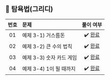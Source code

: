 ## 🚩 탐욕법(그리디)

| **번호** | **문제** | **풀이 여부** |
|:--------:|:--------|:-------------:|
| 01 | 예제 3-1) 거스름돈 | ✔️ [완료](https://github.com/yuuforest/Baekjoon/blob/main/%EC%9D%B4%EC%BD%94%ED%85%8C/chapter03/%EA%B1%B0%EC%8A%A4%EB%A6%84%EB%8F%88.py) |
| 02 | 예제 3-2) 큰 수의 법칙  | ✔️ [완료](https://github.com/yuuforest/Baekjoon/blob/main/%EC%9D%B4%EC%BD%94%ED%85%8C/chapter03/%ED%81%B0%EC%88%98%EC%9D%98%EB%B2%95%EC%B9%99.py) |
| 03 | 예제 3-3) 숫자 카드 게임 | ✔️ [완료](https://github.com/yuuforest/Baekjoon/blob/main/%EC%9D%B4%EC%BD%94%ED%85%8C/chapter03/%EC%88%AB%EC%9E%90%EC%B9%B4%EB%93%9C%EA%B2%8C%EC%9E%84.py) |
| 04 | 예제 3-4) 1이 될 때까지  | ✔️ [완료](https://github.com/yuuforest/Baekjoon/blob/main/%EC%9D%B4%EC%BD%94%ED%85%8C/chapter03/1%EC%9D%B4%EB%90%A0%EB%95%8C%EA%B9%8C%EC%A7%80.py) |